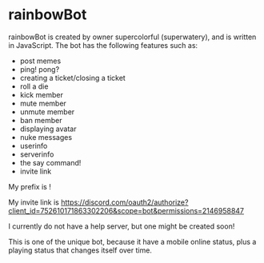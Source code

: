 # rainbowBot
rainbowBot is created by owner supercolorful (superwatery), and is written in JavaScript. The bot has the following features such as:

- post memes
- ping! pong?
- creating a ticket/closing a ticket
- roll a die
- kick member
- mute member
- unmute member 
- ban member
- displaying avatar
- nuke messages 
- userinfo
- serverinfo
- the say command! 
- invite link

My prefix is !

My invite link is https://discord.com/oauth2/authorize?client_id=752610171863302206&scope=bot&permissions=2146958847 

I currently do not have a help server, but one might be created soon! 

This is one of the unique bot, because it have a mobile online status, plus a playing status that changes itself over time.
